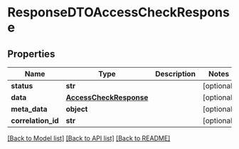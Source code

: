 # ResponseDTOAccessCheckResponse

## Properties
Name | Type | Description | Notes
------------ | ------------- | ------------- | -------------
**status** | **str** |  | [optional] 
**data** | [**AccessCheckResponse**](AccessCheckResponse.md) |  | [optional] 
**meta_data** | **object** |  | [optional] 
**correlation_id** | **str** |  | [optional] 

[[Back to Model list]](../README.md#documentation-for-models) [[Back to API list]](../README.md#documentation-for-api-endpoints) [[Back to README]](../README.md)

